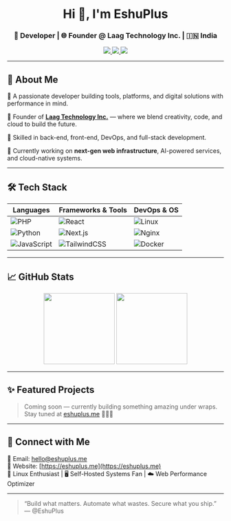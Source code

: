 <h1 align="center">Hi 👋, I'm EshuPlus</h1>
<h3 align="center">🧠 Developer | 🌐 Founder @ Laag Technology Inc. | 🇮🇳 India</h3>

<p align="center">
  <a href="https://eshuplus.me" target="_blank">
    <img src="https://img.shields.io/badge/Website-EshuPlus.me-0A66C2?style=for-the-badge&logo=Google-Chrome&logoColor=white" />
  </a>
  <a href="https://github.com/eshuplus" target="_blank">
    <img src="https://img.shields.io/github/followers/eshuplus?style=for-the-badge&logo=github&label=Follow&color=171515" />
  </a>
  <a href="https://twitter.com/EshuPlus" target="_blank">
    <img src="https://img.shields.io/badge/Twitter-@EshuPlus-1DA1F2?style=for-the-badge&logo=twitter&logoColor=white" />
  </a>
</p>

---

## 🚀 About Me

🌟 A passionate developer building tools, platforms, and digital solutions with performance in mind.

💼 Founder of **[Laag Technology Inc.](https://cloud.laag.in)** — where we blend creativity, code, and cloud to build the future.

🧰 Skilled in back-end, front-end, DevOps, and full-stack development.

🔭 Currently working on **next-gen web infrastructure**, AI-powered services, and cloud-native systems.

---

## 🛠 Tech Stack

| Languages      | Frameworks & Tools             | DevOps & OS         |
|----------------|--------------------------------|----------------------|
| ![PHP](https://img.shields.io/badge/-PHP-777BB4?style=flat&logo=php&logoColor=white) | ![React](https://img.shields.io/badge/-React-20232A?style=flat&logo=react&logoColor=61DAFB) | ![Linux](https://img.shields.io/badge/-Linux-FCC624?style=flat&logo=linux&logoColor=black) |
| ![Python](https://img.shields.io/badge/-Python-3776AB?style=flat&logo=python&logoColor=white) | ![Next.js](https://img.shields.io/badge/-Next.js-000000?style=flat&logo=next.js&logoColor=white) | ![Nginx](https://img.shields.io/badge/-Nginx-009639?style=flat&logo=nginx&logoColor=white) |
| ![JavaScript](https://img.shields.io/badge/-JavaScript-F7DF1E?style=flat&logo=javascript&logoColor=black) | ![TailwindCSS](https://img.shields.io/badge/-TailwindCSS-38B2AC?style=flat&logo=tailwind-css&logoColor=white) | ![Docker](https://img.shields.io/badge/-Docker-2496ED?style=flat&logo=docker&logoColor=white) |

---

## 📈 GitHub Stats

<p align="center">
  <img src="https://github-readme-stats.vercel.app/api?username=eshuplus&show_icons=true&theme=tokyonight" height="165" />
  <img src="https://github-readme-stats.vercel.app/api/top-langs/?username=eshuplus&layout=compact&theme=tokyonight" height="165" />
</p>

---

## ✨ Featured Projects

> Coming soon — currently building something amazing under wraps. Stay tuned at [eshuplus.me](https://eshuplus.me) 🚧👨‍💻

---

## 💬 Connect with Me

📩 Email: [hello@eshuplus.me](mailto:hello@eshuplus.me)  
🔗 Website: [https://eshuplus.me](https://eshuplus.me)  
🐧 Linux Enthusiast | 🖥️ Self-Hosted Systems Fan | ☁️ Web Performance Optimizer

---

> “Build what matters. Automate what wastes. Secure what you ship.” — @EshuPlus
